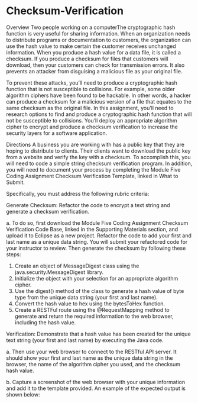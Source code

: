 # Checksum-Verification
Overview
Two people working on a computerThe cryptographic hash function is very useful for sharing information. When an organization needs to distribute programs or documentation to customers, the organization can use the hash value to make certain the customer receives unchanged information. When you produce a hash value for a data file, it is called a checksum. If you produce a checksum for files that customers will download, then your customers can check for transmission errors. It also prevents an attacker from disguising a malicious file as your original file.

To prevent these attacks, you’ll need to produce a cryptographic hash function that is not susceptible to collisions. For example, some older algorithm ciphers have been found to be hackable. In other words, a hacker can produce a checksum for a malicious version of a file that equates to the same checksum as the original file. In this assignment, you’ll need to research options to find and produce a cryptographic hash function that will not be susceptible to collisions. You’ll deploy an appropriate algorithm cipher to encrypt and produce a checksum verification to increase the security layers for a software application.

Directions
A business you are working with has a public key that they are hoping to distribute to clients. Their clients want to download the public key from a website and verify the key with a checksum. To accomplish this, you will need to code a simple string checksum verification program. In addition, you will need to document your process by completing the Module Five Coding Assignment Checksum Verification Template, linked in What to Submit.

Specifically, you must address the following rubric criteria:

Generate Checksum: Refactor the code to encrypt a text string and generate a checksum verification.

a. To do so, first download the Module Five Coding Assignment Checksum Verification Code Base, linked in the Supporting Materials section, and upload it to Eclipse as a new project. Refactor the code to add your first and last name as a unique data string. You will submit your refactored code for your instructor to review. Then generate the checksum by following these steps:
1. Create an object of MessageDigest class using the java.security.MessageDigest library.
2. Initialize the object with your selection for an appropriate algorithm cipher.
3. Use the digest() method of the class to generate a hash value of byte type from the unique data string (your first and last name).
4. Convert the hash value to hex using the bytesToHex function.
5. Create a RESTFul route using the @RequestMapping method to generate and return the required information to the web browser, including the hash value.

Verification: Demonstrate that a hash value has been created for the unique text string (your first and last name) by executing the Java code.

a. Then use your web browser to connect to the RESTful API server. It should show your first and last name as the unique data string in the browser, the name of the algorithm cipher you used, and the checksum hash value.

b. Capture a screenshot of the web browser with your unique information and add it to the template provided. An example of the expected output is shown below:
